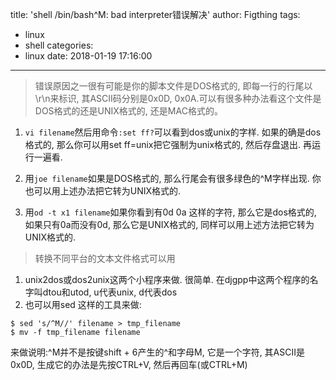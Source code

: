title: 'shell /bin/bash^M: bad interpreter错误解决'
author: Figthing
tags:
  - linux
  - shell
categories:
  - linux
date: 2018-01-19 17:16:00
---
> 错误原因之一很有可能是你的脚本文件是DOS格式的, 即每一行的行尾以\r\n来标识, 其ASCII码分别是0x0D, 0x0A.可以有很多种办法看这个文件是DOS格式的还是UNIX格式的, 还是MAC格式的。

1. `vi filename`然后用命令`:set ff?`可以看到dos或unix的字样. 如果的确是dos格式的, 那么你可以用set ff=unix把它强制为unix格式的, 然后存盘退出. 再运行一遍看.

2. 用`joe filename`如果是DOS格式的, 那么行尾会有很多绿色的^M字样出现. 你也可以用上述办法把它转为UNIX格式的.

3. 用`od -t x1 filename`如果你看到有0d 0a 这样的字符, 那么它是dos格式的, 如果只有0a而没有0d, 那么它是UNIX格式的, 同样可以用上述方法把它转为UNIX格式的. 

> 转换不同平台的文本文件格式可以用

1. unix2dos或dos2unix这两个小程序来做. 很简单. 在djgpp中这两个程序的名字叫dtou和utod, u代表unix, d代表dos
2. 也可以用sed 这样的工具来做:    

 ```shell
 $ sed 's/^M//' filename > tmp_filename
 $ mv -f tmp_filename filename
 ```
  来做说明:^M并不是按键shift + 6产生的^和字母M, 它是一个字符, 其ASCII是0x0D, 生成它的办法是先按CTRL+V, 然后再回车(或CTRL+M)